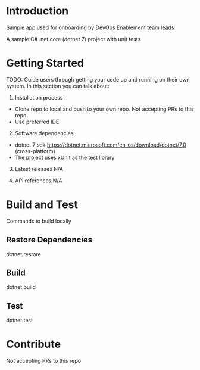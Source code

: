 # Introduction 
Sample app used for onboarding by DevOps Enablement team leads

A sample C# .net core (dotnet 7) project with unit tests

# Getting Started
TODO: Guide users through getting your code up and running on their own system. In this section you can talk about:
1.	Installation process

- Clone repo to local and push to your own repo. Not accepting PRs to this repo
- Use preferred IDE

2.	Software dependencies

- dotnet 7 sdk https://dotnet.microsoft.com/en-us/download/dotnet/7.0 (cross-platform)
- The project uses xUnit as the test library

3.	Latest releases
N/A

4.	API references
N/A

# Build and Test
Commands to build locally

## Restore Dependencies
dotnet restore

## Build
dotnet build 

## Test
dotnet test

# Contribute
Not accepting PRs to this repo
